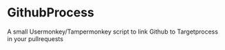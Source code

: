 GithubProcess
=============

A small Usermonkey/Tampermonkey script to link Github to Targetprocess in your pullrequests